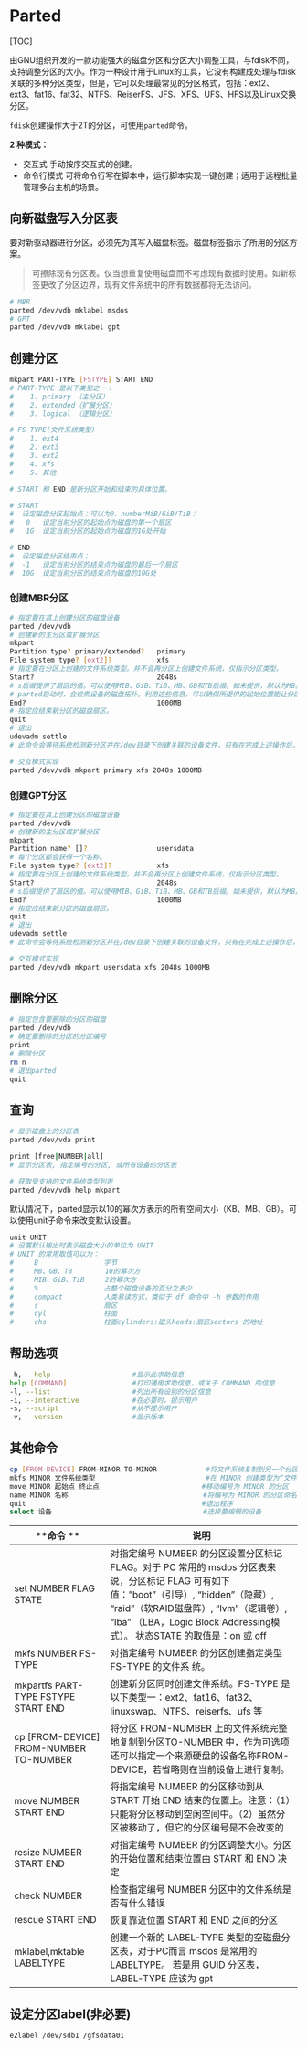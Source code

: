 # Parted

[TOC]

由GNU组织开发的一款功能强大的磁盘分区和分区大小调整工具，与fdisk不同，支持调整分区的大小。作为一种设计用于Linux的工具，它没有构建成处理与fdisk关联的多种分区类型，但是，它可以处理最常见的分区格式，包括：ext2、ext3、fat16、fat32、NTFS、ReiserFS、JFS、XFS、UFS、HFS以及Linux交换分区。

`fdisk`创建操作大于2T的分区，可使用`parted`命令。

**2 种模式：**

- 交互式
   手动按序交互式的创建。
- 命令行模式
   可将命令行写在脚本中，运行脚本实现一键创建；适用于远程批量管理多台主机的场景。


## 向新磁盘写入分区表

要对新驱动器进行分区，必须先为其写入磁盘标签。磁盘标签指示了所用的分区方案。

> 可擦除现有分区表。仅当想重复使用磁盘而不考虑现有数据时使用。如新标签更改了分区边界，现有文件系统中的所有数据都将无法访问。

```bash
# MBR
parted /dev/vdb mklabel msdos
# GPT
parted /dev/vdb mklabel gpt
```

## 创建分区

```bash
mkpart PART-TYPE [FSTYPE] START END
# PART-TYPE 是以下类型之一：
#    1. primary （主分区）
#    2. extended（扩展分区）
#    3. logical （逻辑分区）

# FS-TYPE(文件系统类型)
#    1. ext4
#    2. ext3
#    3. ext2
#    4. xfs
#    5. 其他

# START 和 END 是新分区开始和结束的具体位置。

# START
#  设定磁盘分区起始点；可以为0，numberMiB/GiB/TiB；
#   0   设定当前分区的起始点为磁盘的第一个扇区
#   1G  设定当前分区的起始点为磁盘的1G处开始

# END
#  设定磁盘分区结束点；
#  -1   设定当前分区的结束点为磁盘的最后一个扇区
#  10G  设定当前分区的结束点为磁盘的10G处
```

### 创建MBR分区

```bash
# 指定要在其上创建分区的磁盘设备
parted /dev/vdb
# 创建新的主分区或扩展分区
mkpart
Partition type? primary/extended?	primary
File system type? [ext2]?			xfs
# 指定要在分区上创建的文件系统类型。并不会再分区上创建文件系统，仅指示分区类型。
Start?								2048s
# s后缀提供了扇区的值。可以使用MIB、GiB、TiB、MB、GB和TB后缀。如未提供，默认为MB。可以舍入所提供的值，满足磁盘的限制条件。
# parted启动时，会检索设备的磁盘拓扑。利用这些信息，可以确保所提供的起始位置能让分区与磁盘结构对齐，对于获得最佳性能至关重要。对于大多数磁盘，假设起始扇区为2048的倍数较为安全。
End?								1000MB
# 指定应结束新分区的磁盘扇区。
quit
# 退出
udevadm settle
# 此命令会等待系统检测新分区并在/dev目录下创建关联的设备文件，只有在完成上述操作后，才会返回。

# 交互模式实现
parted /dev/vdb mkpart primary xfs 2048s 1000MB
```

### 创建GPT分区

```bash
# 指定要在其上创建分区的磁盘设备
parted /dev/vdb
# 创建新的主分区或扩展分区
mkpart
Partition name? []?					usersdata
# 每个分区都会获得一个名称。
File system type? [ext2]?			xfs
# 指定要在分区上创建的文件系统类型。并不会再分区上创建文件系统，仅指示分区类型。
Start?								2048s
# s后缀提供了扇区的值。可以使用MIB、GiB、TiB、MB、GB和TB后缀。如未提供，默认为MB。可以舍入所提供的值，满足磁盘的限制条件。
End?								1000MB
# 指定应结束新分区的磁盘扇区。
quit
# 退出
udevadm settle
# 此命令会等待系统检测新分区并在/dev目录下创建关联的设备文件，只有在完成上述操作后，才会返回。

# 交互模式实现
parted /dev/vdb mkpart usersdata xfs 2048s 1000MB
```

## 删除分区

```bash
# 指定包含要删除的分区的磁盘
parted /dev/vdb
# 确定要删除的分区的分区编号
print
# 删除分区
rm n
# 退出parted
quit
```
## 查询
```bash
# 显示磁盘上的分区表
parted /dev/vda print

print [free|NUMBER|all]
# 显示分区表, 指定编号的分区, 或所有设备的分区表

# 获取受支持的文件系统类型列表
parted /dev/vdb help mkpart
```

默认情况下，parted显示以10的幂次方表示的所有空间大小（KB、MB、GB）。可以使用unit子命令来改变默认设置。

```bash
unit UNIT
# 设置默认输出时表示磁盘大小的单位为 UNIT
# UNIT 的常用取值可以为：
#     B                字节
#     MB、GB、TB        10的幂次方
#     MIB、GiB、TiB     2的幂次方
#     %                占整个磁盘设备的百分之多少
#     compact          人类易读方式，类似于 df 命令中 -h 参数的作用
#     s                扇区
#     cyl              柱面
#     chs              柱面cylinders:磁头heads:扇区sectors 的地址
```



## 帮助选项

```bash
-h, --help                    #显示此求助信息 
help [COMMAND]                #打印通用求助信息，或关于 COMMAND 的信息
-l, --list                    #列出所有设别的分区信息
-i, --interactive             #在必要时，提示用户 
-s, --script                  #从不提示用户 
-v, --version                 #显示版本
```

## 其他命令

```bash
cp [FROM-DEVICE] FROM-MINOR TO-MINOR            #将文件系统复制到另一个分区 
mkfs MINOR 文件系统类型                           #在 MINOR 创建类型为“文件系统类型”的文件系统 
move MINOR 起始点 终止点                         #移动编号为 MINOR 的分区 
name MINOR 名称                                 #将编号为 MINOR 的分区命名为“名称”  
quit                                           #退出程序 
select 设备                                     #选择要编辑的设备 
```



| **命令  **                             | **说明**                                                     |
| -------------------------------------- | ------------------------------------------------------------ |
| set NUMBER FLAG STATE                  | 对指定编号 NUMBER 的分区设置分区标记 FLAG。对于 PC 常用的 msdos 分区表来说，分区标记 FLAG  可有如下值：”boot”（引导）, “hidden”（隐藏）, “raid”（软RAID磁盘阵）, “lvm”（逻辑卷）, “lba”  （LBA，Logic Block Addressing模式）。 状态STATE 的取值是：on 或 off |
| mkfs NUMBER FS-TYPE                    | 对指定编号 NUMBER 的分区创建指定类型 FS-TYPE 的文件系 统。   |
| mkpartfs PART-TYPE FSTYPE START END    | 创建新分区同时创建文件系统。FS-TYPE 是以下类型一：ext2、fat16、fat32、linuxswap、NTFS、reiserfs、ufs 等 |
| cp [FROM-DEVICE] FROM-NUMBER TO-NUMBER | 将分区 FROM-NUMBER 上的文件系统完整地复制到分区TO-NUMBER 中，作为可选项还可以指定一个来源硬盘的设备名称FROM-DEVICE，若省略则在当前设备上进行复制。 |
| move NUMBER START END                  | 将指定编号 NUMBER 的分区移动到从 START 开始 END 结束的位置上。注意：（1）只能将分区移动到空闲空间中。（2）虽然分区被移动了，但它的分区编号是不会改变的 |
| resize NUMBER START END                | 对指定编号 NUMBER 的分区调整大小。分区的开始位置和结束位置由 START 和 END 决定 |
| check NUMBER                           | 检查指定编号 NUMBER 分区中的文件系统是否有什么错误           |
| rescue START END                       | 恢复靠近位置 START 和 END 之间的分区                         |
| mklabel,mktable LABELTYPE              | 创建一个新的 LABEL-TYPE 类型的空磁盘分区表，对于PC而言 msdos 是常用的 LABELTYPE。 若是用 GUID 分区表，LABEL-TYPE 应该为 gpt |

 


## 设定分区label(非必要)

```bash
e2label /dev/sdb1 /gfsdata01
```

